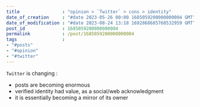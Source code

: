 ```yaml
---
title                : "opinion > `Twitter` > cons > identity"
date_of_creation     : "#date 2023-05-26 00:00 1685059200000000004 GMT"
date_of_modification : "#date 2023-08-24 13:18 1692868685768532959 GMT"
post_id              : 1685059200000000004
permalink            : /post/1685059200000000004
tags                 : 
- "#posts"
- "#opinion"
- "#twitter"
---
```


`Twitter` is changing :
- posts are becoming enormous
- verified identity had value, as a social/web acknowledgment
- it is essentially becoming a mirror of its owner
